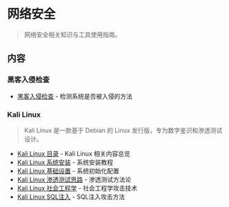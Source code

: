 # 网络安全

> 网络安全相关知识与工具使用指南。

## 内容

### 黑客入侵检查
- [黑客入侵检查](Was-Hacked.md) - 检测系统是否被入侵的方法

### Kali Linux
> Kali Linux 是一款基于 Debian 的 Linux 发行版，专为数字鉴识和渗透测试设计。

- [Kali Linux 目录](kali-linux-settings/kali-linux-toc.md) - Kali Linux 相关内容总览
- [Kali Linux 系统安装](kali-linux-settings/kali-linux-install.md) - 系统安装教程
- [Kali Linux 基础设置](kali-linux-settings/kali-linux-basic-settings.md) - 系统初始化配置
- [Kali Linux 渗透测试思路](kali-linux-settings/kali-linux-penetration-test.md) - 渗透测试方法论
- [Kali Linux 社会工程学](kali-linux-settings/kali-linux-social-engineering.md) - 社会工程学攻击技术
- [Kali Linux SQL注入](kali-linux-settings/kali-linux-sql-injection.md) - SQL注入攻击方法